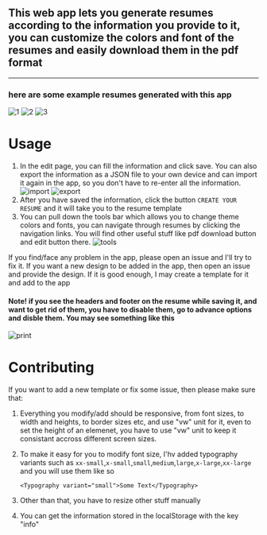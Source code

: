 ## This web app lets you generate resumes according to the information you provide to it, you can customize the colors and font of the resumes and easily download them in the pdf format
----

### here are some example resumes generated with this app

![1](images/1.png)
![2](images/2.png)
![3](images/3.png)

# Usage
1. In the edit page, you can fill the information and click save. You can also export the information as a JSON file to your own device and can import it again in the app, so you don't have to re-enter all the information.
   ![import](images/import.png)
   ![export](images/export.png)
2. After you have saved the information, click the button ```CREATE YOUR RESUME``` and it will take you to the resume template
3. You can pull down the tools bar which allows you to change theme colors and fonts, you can navigate through resumes by clicking the navigation links. You will find other useful stuff like pdf download button and edit button there.
![tools](images/tools.png)

If you find/face any problem in the app, please open an issue and I'll try to fix it.
If you want a new design to be added in the app, then open an issue and provide the design. If it is good enough, I may create a template for it and add to the app
#### Note! if you see the headers and footer on the resume while saving it, and want to get rid of them, you have to disable them, go to advance options and disble them. You may see something like this
![print](images/print.png)


# Contributing
If you want to add a new template or fix some issue, then please make sure that:
1. Everything you modify/add should be responsive, from font sizes, to width and heights, to border sizes etc, and use "vw" unit for it, even to set the height of an elemenet, you have to use "vw" unit to keep it consistant accross different screen sizes.
2. To make it easy for you to modify font size, I'hv added typography variants such as ```xx-small```,```x-small```,```small```,```medium```,```large```,```x-large```,```xx-large``` and you will use them like so

   ```<Typography variant="small">Some Text</Typography>```
3. Other than that, you have to resize other stuff manually
4. You can get the information stored in the localStorage with the key "info"